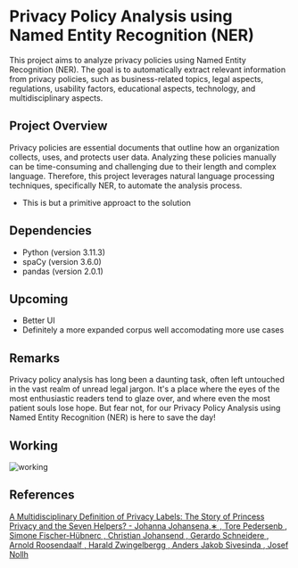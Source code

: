 # Privacy Policy Analysis using Named Entity Recognition (NER)

This project aims to analyze privacy policies using Named Entity Recognition (NER). The goal is to automatically extract relevant information from privacy policies, such as business-related topics, legal aspects, regulations, usability factors, educational aspects, technology, and multidisciplinary aspects.

## Project Overview

Privacy policies are essential documents that outline how an organization collects, uses, and protects user data. Analyzing these policies manually can be time-consuming and challenging due to their length and complex language. Therefore, this project leverages natural language processing techniques, specifically NER, to automate the analysis process.

- This is but a primitive approact to the solution

## Dependencies

- Python (version 3.11.3)
- spaCy (version 3.6.0)
- pandas (version 2.0.1)

## Upcoming

- Better UI
- Definitely a more expanded corpus well accomodating more use cases

## Remarks
Privacy policy analysis has long been a daunting task, often left untouched in the vast realm of unread legal jargon. It's a place where the eyes of the most enthusiastic readers tend to glaze over, and where even the most patient souls lose hope. But fear not, for our Privacy Policy Analysis using Named Entity Recognition (NER) is here to save the day!

## Working 
![working](https://github.com/MinatoNamikaze02/privacy-policy-analysis/blob/main/client/assets/working.png)

## References
[A Multidisciplinary Definition of Privacy Labels: The Story of Princess
Privacy and the Seven Helpers? - Johanna Johansena,∗
, Tore Pedersenb
, Simone Fischer-Hübnerc
, Christian Johansend
, Gerardo Schneidere
,
Arnold Roosendaalf
, Harald Zwingelbergg
, Anders Jakob Sivesinda
, Josef Nollh](https://arxiv.org/pdf/2012.01813.pdf)

